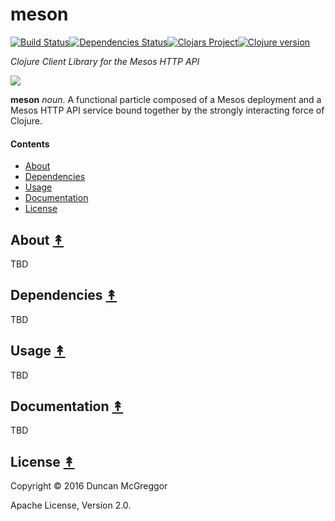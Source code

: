 # meson
[![Build Status][travis-badge]][travis][![Dependencies Status][deps-badge]][deps][![Clojars Project][clojars-badge]][clojars][![Clojure version][clojure-v]](project.clj)

*Clojure Client Library for the Mesos HTTP API*

[![][logo]][logo-large]

**meson** *noun*. A functional particle composed of a Mesos deployment and a Mesos HTTP API service bound together by the strongly interacting force of Clojure.


#### Contents

* [About](#about-)
* [Dependencies](#dependencies-)
* [Usage](#usage-)
* [Documentation](#documentation-)
* [License](#license-)


## About [&#x219F;](#contents)

TBD


## Dependencies [&#x219F;](#contents)

TBD


## Usage [&#x219F;](#contents)

TBD


## Documentation [&#x219F;](#contents)

TBD


## License [&#x219F;](#contents)

Copyright © 2016 Duncan McGreggor

Apache License, Version 2.0.


<!-- Named page links below: /-->

[travis]: https://travis-ci.org/oubiwann/meson
[travis-badge]: https://travis-ci.org/oubiwann/meson.png?branch=master
[deps]: http://jarkeeper.com/oubiwann/meson
[deps-badge]: http://jarkeeper.com/oubiwann/meson/status.svg
[logo]: resources/images/Meson-nonet-spin-0-250x.png
[logo-large]: resources/images/Meson-nonet-spin-0-1000x.png
[tag-badge]: https://img.shields.io/github/tag/oubiwann/meson.svg?maxAge=2592000
[tag]: https://github.com/oubiwann/meson/tags
[clojure-v]: https://img.shields.io/badge/clojure-1.8.0-blue.svg
[clojars]: https://clojars.org/meson
[clojars-badge]: https://img.shields.io/clojars/v/meson.svg
